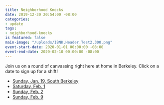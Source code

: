 ```yaml
---
title: Neighborhood Knocks
date: 2019-12-30 20:54:00 -08:00
categories:
- update
tags:
- neighborhood-knocks
is featured: false
main-image: "/uploads/IBNK.Header.Test2.300.png"
event-start-date: 2020-01-01 00:00:00 -08:00
event-end-date: 2020-02-10 00:00:00 -08:00
---
```


Join us on a round of canvassing right here at home in Berkeley. Click on a date to sign up for a shift!

- [Sunday, Jan. 19, South Berkeley](https://join.indivisibleberkeley.org/ib_neighborhood_knocks_1)
- [Saturday, Feb. 1](https://join.indivisibleberkeley.org/ib_neighborhood_knocks_2)
- [Sunday, Feb. 2](https://join.indivisibleberkeley.org/ib_neighborhood_knocks_3)
- [Sunday, Feb. 9](https://join.indivisibleberkeley.org/ib_neighborhood_knocks_4)
